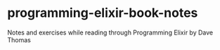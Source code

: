 # programming-elixir-book-notes
Notes and exercises while reading through Programming Elixir by Dave Thomas
